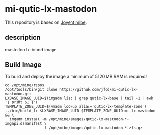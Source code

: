 # mi-qutic-lx-mastodon

This repository is based on [Joyent mibe](https://github.com/jfqd/mibe).

## description

mastodon lx-brand image

## Build Image

To build and deploy the image a minimum of 5120 MB RAM is required!

```
cd /opt/mibe/repos
/opt/tools/bin/git clone https://github.com/jfqd/mi-qutic-lx-mastodon.git
LXBASE_IMAGE_UUID=$(imgadm list | grep qutic-lx-base | tail -1 | awk '{ print $1 }')
TEMPLATE_ZONE_UUID=$(vmadm lookup alias='qutic-lx-template-zone')
../bin/build_lx $LXBASE_IMAGE_UUID $TEMPLATE_ZONE_UUID mi-lx-mastodon && \
  imgadm install -m /opt/mibe/images/qutic-lx-mastodon-*-imgapi.dsmanifest \ 
                 -f /opt/mibe/images/qutic-lx-mastodon-*.zfs.gz
```